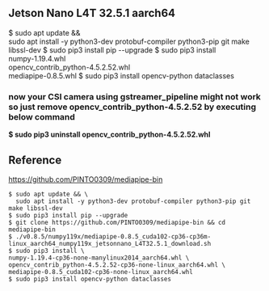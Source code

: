## Jetson Nano L4T 32.5.1 aarch64
$ sudo apt update && \
  sudo apt install -y python3-dev protobuf-compiler python3-pip git make libssl-dev
$ sudo pip3 install pip --upgrade
$ sudo pip3 install \
numpy-1.19.4.whl \
opencv_contrib_python-4.5.2.52.whl \
mediapipe-0.8.5.whl
$ sudo pip3 install opencv-python dataclasses

### now your CSI camera using gstreamer_pipeline might not work so just remove opencv_contrib_python-4.5.2.52 by executing below command

**$ sudo pip3 uninstall opencv_contrib_python-4.5.2.52.whl**

## Reference

https://github.com/PINTO0309/mediapipe-bin
```
$ sudo apt update && \
  sudo apt install -y python3-dev protobuf-compiler python3-pip git make libssl-dev
$ sudo pip3 install pip --upgrade
$ git clone https://github.com/PINTO0309/mediapipe-bin && cd mediapipe-bin
$ ./v0.8.5/numpy119x/mediapipe-0.8.5_cuda102-cp36-cp36m-linux_aarch64_numpy119x_jetsonnano_L4T32.5.1_download.sh
$ sudo pip3 install \
numpy-1.19.4-cp36-none-manylinux2014_aarch64.whl \
opencv_contrib_python-4.5.2.52-cp36-none-linux_aarch64.whl \
mediapipe-0.8.5_cuda102-cp36-none-linux_aarch64.whl
$ sudo pip3 install opencv-python dataclasses
```
